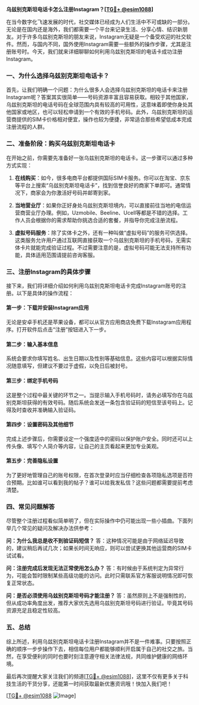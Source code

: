 **乌兹别克斯坦电话卡怎么注册Instagram？[[TG💪+ @esim1088](https://t.me/s/esim1088)]**

在当今数字化飞速发展的时代，社交媒体已经成为人们生活中不可或缺的一部分。无论是在国内还是海外，我们都需要一个平台来记录生活、分享心情、结识新朋友。对于许多乌兹别克斯坦的朋友来说，Instagram无疑是一个备受欢迎的社交软件。然而，与国内不同，国外使用Instagram需要一些额外的操作步骤，尤其是注册账号时。今天，我们就来详细聊聊如何利用乌兹别克斯坦的电话卡成功注册Instagram。

### 一、为什么选择乌兹别克斯坦电话卡？

首先，让我们明确一个问题：为什么很多人会选择乌兹别克斯坦的电话卡来注册Instagram呢？答案其实很简单——号码资源丰富且容易获取。相较于其他国家，乌兹别克斯坦的电话号码在全球范围内具有较高的可用性，这意味着即使你身处其他国家或地区，也可以轻松申请到一个有效的手机号码。此外，乌兹别克斯坦的运营商提供的SIM卡价格相对便宜，操作也较为便捷，非常适合那些希望低成本完成注册流程的人群。

### 二、准备阶段：购买乌兹别克斯坦电话卡

在开始之前，你需要先准备好一张乌兹别克斯坦的电话卡。这一步骤可以通过多种方式实现：

1. **在线购买**：如今，很多电商平台都提供国际SIM卡服务。你可以在淘宝、京东等平台上搜索“乌兹别克斯坦电话卡”，找到信誉良好的商家下单即可。通常情况下，商家会为你激活好号码并邮寄到家。
   
2. **当地营业厅**：如果你正好身处乌兹别克斯坦境内，可以直接前往当地的电信运营商营业厅办理。例如，Uzmobile、Beeline、Ucell等都是不错的选择。工作人员会根据你的需求帮助你挑选合适的套餐，并指导你完成注册流程。

3. **虚拟号码服务**：除了实体卡之外，还有一种叫做“虚拟号码”的服务可供选择。这类服务允许用户通过互联网直接获取一个乌兹别克斯坦的手机号码，无需实体卡片就能完成验证过程。不过需要注意的是，虚拟号码可能无法支持所有功能，具体适用范围请提前咨询客服。

### 三、注册Instagram的具体步骤

接下来，我们将详细介绍如何利用乌兹别克斯坦电话卡完成Instagram账号的注册。以下是具体的操作流程：

#### 第一步：下载并安装Instagram应用
无论是安卓手机还是苹果设备，都可以从官方应用商店免费下载Instagram应用程序。打开软件后点击“注册”按钮进入下一步。

#### 第二步：输入基本信息
系统会要求你填写姓名、出生日期以及性别等基础信息。这些内容可以根据实际情况随意填写，但建议不要过于虚假，以免日后被封号。

#### 第三步：绑定手机号码
这是整个过程中最关键的环节之一。当提示输入手机号码时，请务必填写你在乌兹别克斯坦获得的有效号码。随后系统会发送一条包含验证码的短信至该号码上。记得及时查收并准确输入验证码。

#### 第四步：设置密码及其他细节
完成上述步骤后，你需要设定一个强度适中的密码以保护账户安全。同时还可以上传头像、填写个人简介等内容，让自己的主页看起来更加专业美观。

#### 第五步：完善隐私设置
为了更好地管理自己的账号权限，在首次登录时应当仔细检查各项隐私选项是否符合预期。比如谁可以看到我的帖子？谁可以给我发私信？这些问题都需要提前考虑清楚。

### 四、常见问题解答

尽管整个注册过程看似简单明了，但在实际操作中仍可能出现一些小插曲。下面列举几个常见的疑问及解决办法供参考：

**问：为什么我总是收不到验证码短信？**
答：这种情况可能是由于网络延迟导致的，建议稍后再试几次；如果长时间无响应，则可以尝试更换其他运营商的SIM卡试试看。

**问：注册完成后发现无法正常使用怎么办？**
答：有时候由于系统判定为异常行为，可能会暂时限制某些高级功能的访问。此时只需联系官方客服说明情况即可恢复正常状态。

**问：是否必须使用乌兹别克斯坦号码才能注册？**
答：虽然原则上不是强制性的，但从成功率角度出发，推荐大家优先选用乌兹别克斯坦号码进行验证。毕竟其号码资源充足且稳定性较高。

### 五、总结

综上所述，利用乌兹别克斯坦电话卡注册Instagram并不是一件难事。只要按照正确的顺序一步步操作下去，相信每位用户都能够顺利开启属于自己的社交之旅。当然，在享受便利的同时也要时刻注意遵守相关法律法规，共同维护健康的网络环境。

最后再次提醒大家关注我们的频道[[TG💪+ @esim1088](https://t.me/s/esim1088)]，这里不仅有更多关于科技生活的干货分享，还能第一时间获取最新优惠资讯哦！快加入我们吧！

[[TG💪+ @esim1088](https://t.me/s/esim1088) ![Image](https://i.postimg.cc/4NQfJmqS/Snipaste-2025-05-13-00-14-12.png)]